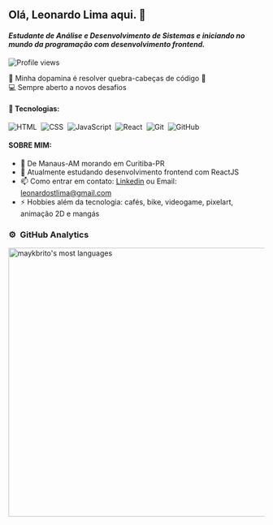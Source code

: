 ## Olá, Leonardo Lima aqui. 👋
#### _Estudante de Análise e Desenvolvimento de Sistemas e iniciando no mundo da programação com desenvolvimento frontend._

<p align="left"> <img src="https://komarev.com/ghpvc/?username=leonarclo&color=blue" alt="Profile views" /> </p>

🧠 Minha dopamina é resolver quebra-cabeças de código 🧩 
<br>
💻 Sempre aberto a novos desafios 

#### 🚀 Tecnologias:
![HTML](https://img.shields.io/badge/-HTML-05122A?style=flat&logo=HTML5)&nbsp;
![CSS](https://img.shields.io/badge/-CSS-05122A?style=flat&logo=CSS3&logoColor=1572B6)&nbsp;
![JavaScript](https://img.shields.io/badge/-JavaScript-05122A?style=flat&logo=javascript)&nbsp;
![React](https://img.shields.io/badge/-React-05122A?style=flat&logo=react)&nbsp;
![Git](https://img.shields.io/badge/-Git-05122A?style=flat&logo=git)&nbsp;
![GitHub](https://img.shields.io/badge/-GitHub-05122A?style=flat&logo=github)&nbsp;

#### SOBRE MIM:
- 📍 De Manaus-AM morando em Curitiba-PR
- 🌱 Atualmente estudando desenvolvimento frontend com ReactJS
- 📫 Como entrar em contato: [Linkedin](https://www.linkedin.com/in/leonardo-lima-633067142/) ou Email: <a href="http://mailto:leonardostlilma@gmail.com" target="_blank">leonardostlima@gmail.com</a>
- ⚡ Hobbies além da tecnologia: cafés, bike, videogame, pixelart, animação 2D e mangás

### ⚙️ &nbsp;GitHub Analytics

<p align="left">
<!-- <img width="530em" src="https://github-readme-stats.vercel.app/api?username=leonarclo&show_icons=true&theme=vision-friendly-dark" alt="maykbrito's stats"/> -->
<img width="530em" src="https://github-readme-stats.vercel.app/api/top-langs/?username=leonarclo&layout=compact&theme=vision-friendly-dark" alt="maykbrito's most languages"/>
</p>
